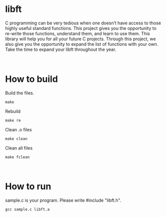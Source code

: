 # libft
C programming can be very tedious when one doesn’t have access to those highly useful
standard functions. This project gives you the opportunity to re-write those functions,
understand them, and learn to use them. This library will help you for all your future C
projects.
Through this project, we also give you the opportunity to expand the list of functions
with your own. Take the time to expand your libft throughout the year.

<br>

# How to build
Build the files.
```
make
```
Rebuild
```
make re
```
Clean .o files
```
make clean
```
Clean all files
```
make fclean
```

<br>

# How to run
sample.c is your program. Please write #include "libft.h".
```
gcc sample.c libft.a
```
